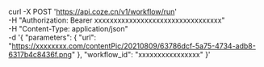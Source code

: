 curl -X POST 'https://api.coze.cn/v1/workflow/run' \
-H "Authorization: Bearer xxxxxxxxxxxxxxxxxxxxxxxxxxxxxxxxx" \
-H "Content-Type: application/json" \
-d '{
  "parameters": {
    "url": "https://xxxxxxxx.com/contentPic/20210809/63786dcf-5a75-4734-adb8-6317b4c8436f.png"
  },
  "workflow_id": "xxxxxxxxxxxxxxxx"
}'

